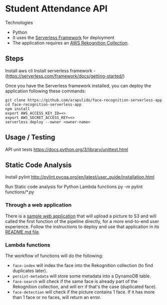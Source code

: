 # Student Attendance API

Technologies
* Python
* It uses the [Serverless Framework](https://serverless.com/) for deployment
* The application requires an [AWS Rekognition Collection](https://aws.amazon.com/rekognition/). 

## Steps

Install aws cli 
Install serverless framework - (https://serverless.com/framework/docs/getting-started/)

Once you have the Serverless framework installed, you can deploy the application following these commands:

```
git clone https://github.com/arapulido/face-recognition-serverless-app
cd face-recognition-serverless-app
npm install
export AWS_ACCESS_KEY_ID=<>
export AWS_SECRET_ACCESS_KEY=<>
serverless deploy --owner <owner-name>
```

## Usage / Testing

API unit tests
https://docs.python.org/3/library/unittest.html

## Static Code Analysis
Install pylint
http://pylint.pycqa.org/en/latest/user_guide/installation.html

Run Static code analysis for Python Lambda functions
py -m pylint functions/*.py


### Through a web application

There is a [sample web application](https://github.com/arapulido/upload-picture-s3-face-recognition) that will upload a picture to S3 and will called the first function of the pipeline directly, for a more end-to-end user experience. Follow the instructions to deploy and use that application in its [README.md file](https://github.com/arapulido/upload-picture-s3-face-recognition/blob/master/README.md).

### Lambda functions

The workflow of functions will do the following:

* `face-index` will index the face into the Rekognition collection (to find duplicates later).
* `persist-metadata` will store some metadata into a DynamoDB table.
* `face-search` will check if the same face is already part of the Rekognition collection, and will err if that's the case (duplicated face).
* `face-detection` will check if the picture contains 1 face. If it has more than 1 face or no faces, will return an error.